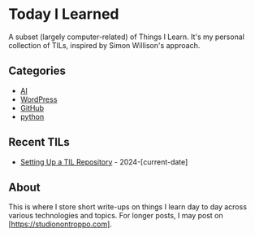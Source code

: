 # Today I Learned

A subset (largely computer-related) of Things I Learn. It's my personal collection of TILs, inspired by Simon Willison's approach.

<!-- index starts -->
## Categories
* [AI](/ai)
* [WordPress](/wordpress)
* [GitHub](/github)
* [python](/python)

## Recent TILs
* [Setting Up a TIL Repository](/github/setting-up-til-repository.md) - 2024-[current-date]
<!-- index ends -->

## About

This is where I store short write-ups on things I learn day to day across various technologies and topics. For longer posts, I may post on [https://studionontroppo.com].
